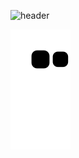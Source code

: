 ![header](https://capsule-render.vercel.app/api?type=shark&color=0:609d6e,39:8fe07f,100:d2ffcd&height=150&section=header&text=Chan's%20GitHub&&fontColor=3b6745&fontSize=70&animation=scaleIn)

![snake gif](https://github.com/chan-bam/chan-bam/blob/output/github-contribution-grid-snake.svg)
